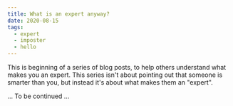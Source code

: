 ```yaml
---
title: What is an expert anyway?
date: 2020-08-15
tags:
  - expert
  - imposter
  - hello
---
```


This is beginning of a series of blog posts, to help others understand what makes you an expert. This series isn't about pointing out that someone is smarter than you, but instead it's about what makes them an "expert".

... To be continued ...
